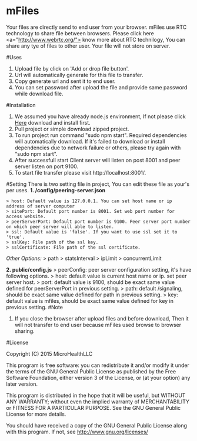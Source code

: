 # mFiles

Your files are directly send to end user from your browser. mFiles use RTC technology to share file between browsers. Please click here <a="http://www.webrtc.org/"> know more about RTC technilogy, You can share any tye of files to other user. Your file will not store on server.

#Uses
1. Upload file by click on 'Add or drop file button'.
2. Url will automatically generate for this file to transfer.
3. Copy generate url and sent it to end user.
4. You can set password after upload the file and provide same password while download file.

#Installation
1. We assumed you have already node.js environment, If not please click <a href="https://nodejs.org/download/">Here<a> download and install first.
2. Pull project or simple download zipped project.
3. To run project run command "sudo npm start". Required dependencies will automatically download. If it's failed to download or install dependencies due to network failure or others, please try again with "sudo npm start".
4. After successfull start Client server will listen on post 8001 and peer server listen on port 9100.
5. To start file transfer please visit http://localhost:8001/.

#Setting
There is two setting file in project, You can edit these file as your's per uses.
<b>1. /config/peering-server.json</b>

    > host: Default value is 127.0.0.1. You can set host name or ip address of server computer
    > sitePort: Default port number is 8001. Set web port number for access website.
    > peerServerPort: Default port number is 9100. Peer server port number on which peer server will able to listen.
    > ssl: Default value is 'false'. If you want to use ssl set it to 'true'.
    > sslKey: File path of the ssl key.
    > sslCertificate: File path of the ssl certificate.

<i>Other Options: </i>
    > path
    > statsInterval
    > ipLimit
    > concurrentLimit

<b>2. public/config.js</b>
    > peerConfig: peer server configuration setting, it's have following options.
        > host: default value is current host name or ip. set peer server host.
        > port: default value is 9100, should be exact same value defined for peerServerPort in previous setting.
        > path: default /signaling, should be exact same value defined for path in previous setting.
        > key: default value is mfiles, should be exact same value defined for key in previous setting.
#Note
1. If you close the browser after upload files and before download, Then it will not transfer to end user because mFiles used browse to browser sharing.

#License

Copyright (C) 2015  MicroHealthLLC

This program is free software: you can redistribute it and/or modify
it under the terms of the GNU General Public License as published by
the Free Software Foundation, either version 3 of the License, or
(at your option) any later version.

This program is distributed in the hope that it will be useful,
but WITHOUT ANY WARRANTY; without even the implied warranty of
MERCHANTABILITY or FITNESS FOR A PARTICULAR PURPOSE.  See the
GNU General Public License for more details.

You should have received a copy of the GNU General Public License
along with this program.  If not, see <http://www.gnu.org/licenses/>